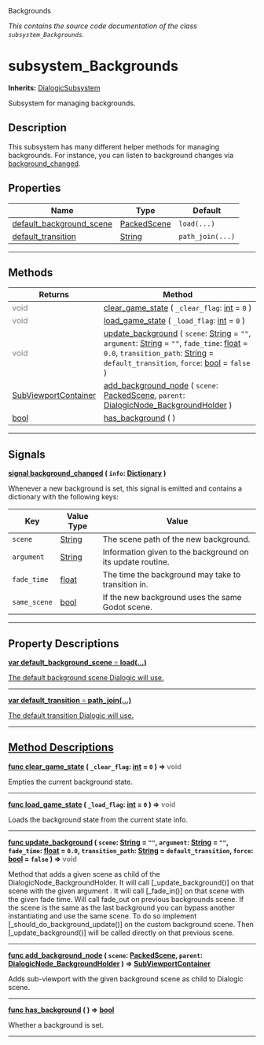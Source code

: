 
<div class="header-banner purple">
<div class="header-label purple">Backgrounds</div>
</div>

*This contains the source code documentation of the class `subsystem_Backgrounds`.*
        
# subsystem_Backgrounds
**Inherits:** [DialogicSubsystem](class_dialogicsubsystem.md)

Subsystem for managing backgrounds.
## Description
This subsystem has many different helper methods for managing backgrounds. For instance, you can listen to background changes via [background_changed](#signal-background_changed).

## Properties
Name | Type | Default 
--- | --- | --- 
[<span class="hljs-title">default_background_scene</span>](#property-default_background_scene) | [PackedScene](https://docs.godotengine.org/en/latest/classes/class_packedscene.html#class-packedscene) |  `load(...)` 
[<span class="hljs-title">default_transition</span>](#property-default_transition) | [String](https://docs.godotengine.org/en/latest/classes/class_string.html#class-string) |  `path_join(...)` 
--- 

## Methods
Returns | Method 
--- | --- 
<span style = "color: gray">void</span> | [<span class="hljs-title">clear_game_state</span>](#method-clear_game_state) ( `_clear_flag`: [int](https://docs.godotengine.org/en/latest/classes/class_int.html#class-int) = `0` ) 
<span style = "color: gray">void</span> | [<span class="hljs-title">load_game_state</span>](#method-load_game_state) ( `_load_flag`: [int](https://docs.godotengine.org/en/latest/classes/class_int.html#class-int) = `0` ) 
<span style = "color: gray">void</span> | [<span class="hljs-title">update_background</span>](#method-update_background) ( `scene`: [String](https://docs.godotengine.org/en/latest/classes/class_string.html#class-string) = `""`, `argument`: [String](https://docs.godotengine.org/en/latest/classes/class_string.html#class-string) = `""`, `fade_time`: [float](https://docs.godotengine.org/en/latest/classes/class_float.html#class-float) = `0.0`, `transition_path`: [String](https://docs.godotengine.org/en/latest/classes/class_string.html#class-string) = `default_transition`, `force`: [bool](https://docs.godotengine.org/en/latest/classes/class_bool.html#class-bool) = `false` ) 
<span class="hljs-attribute">[SubViewportContainer](https://docs.godotengine.org/en/latest/classes/class_subviewportcontainer.html#class-subviewportcontainer)</span> | [<span class="hljs-title">add_background_node</span>](#method-add_background_node) ( `scene`: [PackedScene](https://docs.godotengine.org/en/latest/classes/class_packedscene.html#class-packedscene), `parent`: [DialogicNode_BackgroundHolder](class_dialogicnode_backgroundholder.md) ) 
<span class="hljs-attribute">[bool](https://docs.godotengine.org/en/latest/classes/class_bool.html#class-bool)</span> | [<span class="hljs-title">has_background</span>](#method-has_background) ( ) 
--- 

## Signals


<a class="header" id="signal-background_changed" href="#signal-background_changed">**<span class="hljs-attribute">signal</span> [<span class="hljs-title">background_changed</span>](#signal-background_changed) ( `info`: [Dictionary](https://docs.godotengine.org/en/latest/classes/class_dictionary.html#class-dictionary) )** </a>



 Whenever a new background is set, this signal is emitted and contains a dictionary with the following keys: 

Key         |   Value Type  | Value 
----------- | ------------- | ----- 
`scene`     | [String](https://docs.godotengine.org/en/latest/classes/class_string.html#class-string) | The scene path of the new background. 
`argument`  | [String](https://docs.godotengine.org/en/latest/classes/class_string.html#class-string) | Information given to the background on its update routine. 
`fade_time` | [float](https://docs.godotengine.org/en/latest/classes/class_float.html#class-float)  | The time the background may take to transition in. 
`same_scene`| [bool](https://docs.godotengine.org/en/latest/classes/class_bool.html#class-bool)   | If the new background uses the same Godot scene. 
 

---

## Property Descriptions



<a class="header" id="property-default_background_scene" href="#property-default_background_scene">**<span class="hljs-attribute">var</span> <span class="hljs-title">default_background_scene</span> <span style = "color: gray"> = </span> load(...)** 



The default background scene Dialogic will use.

---



<a class="header" id="property-default_transition" href="#property-default_transition">**<span class="hljs-attribute">var</span> <span class="hljs-title">default_transition</span> <span style = "color: gray"> = </span> path_join(...)** 



The default transition Dialogic will use.

---

## Method Descriptions



<a class="header" id="method-clear_game_state" href="#method-clear_game_state">**<span class="hljs-attribute">func</span> [<span class="hljs-title">clear_game_state</span>](#method-clear_game_state) ( `_clear_flag`: [int](https://docs.godotengine.org/en/latest/classes/class_int.html#class-int) = `0` )</a>  ⇒ <span style = "color: gray">void</span>** 



Empties the current background state.

---



<a class="header" id="method-load_game_state" href="#method-load_game_state">**<span class="hljs-attribute">func</span> [<span class="hljs-title">load_game_state</span>](#method-load_game_state) ( `_load_flag`: [int](https://docs.godotengine.org/en/latest/classes/class_int.html#class-int) = `0` )</a>  ⇒ <span style = "color: gray">void</span>** 



Loads the background state from the current state info.

---



<a class="header" id="method-update_background" href="#method-update_background">**<span class="hljs-attribute">func</span> [<span class="hljs-title">update_background</span>](#method-update_background) ( `scene`: [String](https://docs.godotengine.org/en/latest/classes/class_string.html#class-string) = `""`, `argument`: [String](https://docs.godotengine.org/en/latest/classes/class_string.html#class-string) = `""`, `fade_time`: [float](https://docs.godotengine.org/en/latest/classes/class_float.html#class-float) = `0.0`, `transition_path`: [String](https://docs.godotengine.org/en/latest/classes/class_string.html#class-string) = `default_transition`, `force`: [bool](https://docs.godotengine.org/en/latest/classes/class_bool.html#class-bool) = `false` )</a>  ⇒ <span style = "color: gray">void</span>** 



Method that adds a given scene as child of the DialogicNode_BackgroundHolder. It will call [_update_background()] on that scene with the given argument . It will call [_fade_in()] on that scene with the given fade time. Will call fade_out on previous backgrounds scene.  If the scene is the same as the last background you can bypass another instantiating and use the same scene. To do so implement [_should_do_background_update()] on the custom background scene. Then  [_update_background()] will be called directly on that previous scene.

---



<a class="header" id="method-add_background_node" href="#method-add_background_node">**<span class="hljs-attribute">func</span> [<span class="hljs-title">add_background_node</span>](#method-add_background_node) ( `scene`: [PackedScene](https://docs.godotengine.org/en/latest/classes/class_packedscene.html#class-packedscene), `parent`: [DialogicNode_BackgroundHolder](class_dialogicnode_backgroundholder.md) )</a>  ⇒ <span class="hljs-attribute">[SubViewportContainer](https://docs.godotengine.org/en/latest/classes/class_subviewportcontainer.html#class-subviewportcontainer)</span>** 



Adds sub-viewport with the given background scene as child to Dialogic scene.

---



<a class="header" id="method-has_background" href="#method-has_background">**<span class="hljs-attribute">func</span> [<span class="hljs-title">has_background</span>](#method-has_background) ( )</a>  ⇒ <span class="hljs-attribute">[bool](https://docs.godotengine.org/en/latest/classes/class_bool.html#class-bool)</span>** 



Whether a background is set.

---

